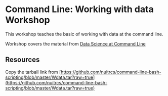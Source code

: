 # Command Line: Working with data Workshop

This workshop teaches the basic of working with data at the command line. 

Workshop covers the material from
[Data Science at Command Line](https://www.datascienceatthecommandline.com)

## Resources
Copy the tarball link from
[https://github.com/nuitrcs/command-line-bash-scripting/blob/master/Wdata.tar?raw=true](https://github.com/nuitrcs/command-line-bash-scripting/blob/master/Wdata.tar?raw=true)


